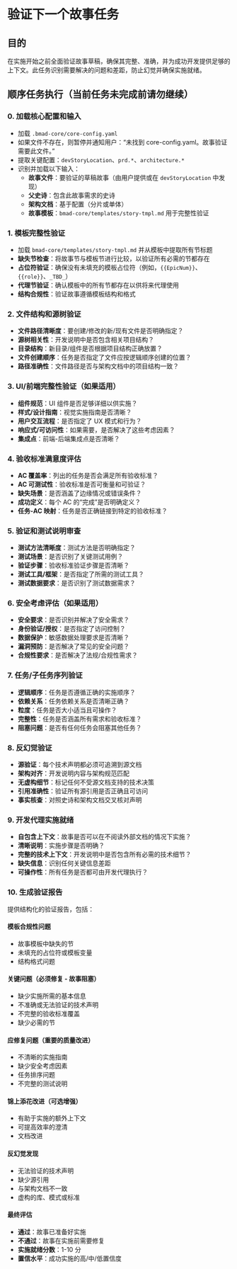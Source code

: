 # 验证下一个故事任务

## 目的

在实施开始之前全面验证故事草稿，确保其完整、准确，并为成功开发提供足够的上下文。此任务识别需要解决的问题和差距，防止幻觉并确保实施就绪。

## 顺序任务执行（当前任务未完成前请勿继续）

### 0. 加载核心配置和输入

- 加载 `.bmad-core/core-config.yaml`
- 如果文件不存在，则暂停并通知用户：“未找到 core-config.yaml。故事验证需要此文件。”
- 提取关键配置：`devStoryLocation`、`prd.*`、`architecture.*`
- 识别并加载以下输入：
  - **故事文件**：要验证的草稿故事（由用户提供或在 `devStoryLocation` 中发现）
  - **父史诗**：包含此故事需求的史诗
  - **架构文档**：基于配置（分片或单体）
  - **故事模板**：`bmad-core/templates/story-tmpl.md` 用于完整性验证

### 1. 模板完整性验证

- 加载 `bmad-core/templates/story-tmpl.md` 并从模板中提取所有节标题
- **缺失节检查**：将故事节与模板节进行比较，以验证所有必需的节都存在
- **占位符验证**：确保没有未填充的模板占位符（例如，`{{EpicNum}}`、`{{role}}`、`_TBD_`）
- **代理节验证**：确认模板中的所有节都存在以供将来代理使用
- **结构合规性**：验证故事遵循模板结构和格式

### 2. 文件结构和源树验证

- **文件路径清晰度**：要创建/修改的新/现有文件是否明确指定？
- **源树相关性**：开发说明中是否包含相关项目结构？
- **目录结构**：新目录/组件是否根据项目结构正确放置？
- **文件创建顺序**：任务是否指定了文件应按逻辑顺序创建的位置？
- **路径准确性**：文件路径是否与架构文档中的项目结构一致？

### 3. UI/前端完整性验证（如果适用）

- **组件规范**：UI 组件是否足够详细以供实施？
- **样式/设计指南**：视觉实施指南是否清晰？
- **用户交互流程**：是否指定了 UX 模式和行为？
- **响应式/可访问性**：如果需要，是否解决了这些考虑因素？
- **集成点**：前端-后端集成点是否清晰？

### 4. 验收标准满意度评估

- **AC 覆盖率**：列出的任务是否会满足所有验收标准？
- **AC 可测试性**：验收标准是否可衡量和可验证？
- **缺失场景**：是否涵盖了边缘情况或错误条件？
- **成功定义**：每个 AC 的“完成”是否明确定义？
- **任务-AC 映射**：任务是否正确链接到特定的验收标准？

### 5. 验证和测试说明审查

- **测试方法清晰度**：测试方法是否明确指定？
- **测试场景**：是否识别了关键测试用例？
- **验证步骤**：验收标准验证步骤是否清晰？
- **测试工具/框架**：是否指定了所需的测试工具？
- **测试数据要求**：是否识别了测试数据需求？

### 6. 安全考虑评估（如果适用）

- **安全要求**：是否识别并解决了安全需求？
- **身份验证/授权**：是否指定了访问控制？
- **数据保护**：敏感数据处理要求是否清晰？
- **漏洞预防**：是否解决了常见的安全问题？
- **合规性要求**：是否解决了法规/合规性需求？

### 7. 任务/子任务序列验证

- **逻辑顺序**：任务是否遵循正确的实施顺序？
- **依赖关系**：任务依赖关系是否清晰正确？
- **粒度**：任务是否大小适当且可操作？
- **完整性**：任务是否涵盖所有需求和验收标准？
- **阻塞问题**：是否有任何任务会阻塞其他任务？

### 8. 反幻觉验证

- **源验证**：每个技术声明都必须可追溯到源文档
- **架构对齐**：开发说明内容与架构规范匹配
- **无虚构细节**：标记任何不受源文档支持的技术决策
- **引用准确性**：验证所有源引用是否正确且可访问
- **事实核查**：对照史诗和架构文档交叉核对声明

### 9. 开发代理实施就绪

- **自包含上下文**：故事是否可以在不阅读外部文档的情况下实施？
- **清晰说明**：实施步骤是否明确？
- **完整的技术上下文**：开发说明中是否包含所有必需的技术细节？
- **缺失信息**：识别任何关键信息差距
- **可操作性**：所有任务是否都可由开发代理执行？

### 10. 生成验证报告

提供结构化的验证报告，包括：

#### 模板合规性问题

- 故事模板中缺失的节
- 未填充的占位符或模板变量
- 结构格式问题

#### 关键问题（必须修复 - 故事阻塞）

- 缺少实施所需的基本信息
- 不准确或无法验证的技术声明
- 不完整的验收标准覆盖
- 缺少必需的节

#### 应修复问题（重要的质量改进）

- 不清晰的实施指南
- 缺少安全考虑因素
- 任务排序问题
- 不完整的测试说明

#### 锦上添花改进（可选增强）

- 有助于实施的额外上下文
- 可提高效率的澄清
- 文档改进

#### 反幻觉发现

- 无法验证的技术声明
- 缺少源引用
- 与架构文档不一致
- 虚构的库、模式或标准

#### 最终评估

- **通过**：故事已准备好实施
- **不通过**：故事在实施前需要修复
- **实施就绪分数**：1-10 分
- **置信水平**：成功实施的高/中/低置信度